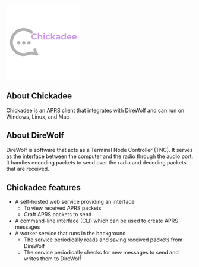 ![logo](logo.png)

## About Chickadee

Chickadee is an APRS client that integrates with DireWolf and can run on Windows, Linux, and Mac.

## About DireWolf

DireWolf is software that acts as a Terminal Node Controller (TNC). It serves as the interface between the computer and the radio through the audio port. It handles encoding packets to send over the radio and decoding packets that are received.

## Chickadee features

* A self-hosted web service providing an interface
    * To view received APRS packets
    * Craft APRS packets to send
* A command-line interface (CLI) which can be used to create APRS messages
* A worker service that runs in the background
    * The service periodically reads and saving received packets from DireWolf
    * The service periodically checks for new messages to send and writes them to DireWolf
